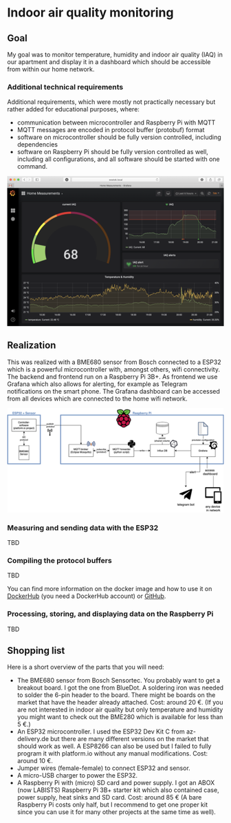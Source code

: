 # Indoor air quality monitoring

## Goal
My goal was to monitor temperature, humidity and indoor air quality (IAQ) in our apartment and display it in a dashboard which should be accessible from within our home network.

### Additional technical requirements
Additional requirements, which were mostly not practically necessary but rather added for educational purposes, where:
* communication between microcontroller and Raspberry Pi with MQTT
* MQTT messages are encoded in protocol buffer (protobuf) format
* software on microcontroller should be fully version controlled, including dependencies
* software on Raspberry Pi should be fully version controlled as well, including all configurations, and all software should be started with one command.

![screenshot of dashboard missing](./images/dashboard.png)

## Realization
This was realized with a BME680 sensor from Bosch connected to a ESP32 which is a powerful microcontroller with, amongst others, wifi connectivity. The backend and frontend run on a Raspberry Pi 3B+. As frontend we use Grafana which also allows for alerting, for example as Telegram notifications on the smart phone. The Grafana dashboard can be accessed from all devices which are connected to the home wifi network.

![image missing](./images/schematics.png "Schematics")

### Measuring and sending data with the ESP32
TBD

### Compiling the protocol buffers
TBD

You can find more information on the docker image and how to use it on [DockerHub](https://hub.docker.com/repository/docker/buschg/protobuf-compiler/general) (you need a DockerHub account) or [GitHub](https://github.com/gbusch/protobuf-compiler).

### Processing, storing, and displaying data on the Raspberry Pi
TBD



## Shopping list
Here is a short overview of the parts that you will need:
* The BME680 sensor from Bosch Sensortec. You probably want to get a breakout board. I got the one from BlueDot. A soldering iron was needed to solder the 6-pin header to the board. There might be boards on the market that have the header already attached. Cost: around 20 €. (If you are not interested in indoor air quality but only temperature and humidity you might want to check out the BME280 which is available for less than 5 €.)
* An ESP32 microcontroller. I used the ESP32 Dev Kit C from az-delivery.de but there are many different versions on the market that should work as well. A ESP8266 can also be used but I failed to fully program it with platform.io without any manual modifications. Cost: around 10 €.
* Jumper wires (female-female) to connect ESP32 and sensor.
* A micro-USB charger to power the ESP32.
* A Raspberry Pi with (micro) SD card and power supply. I got an ABOX (now LABISTS) Raspberry Pi 3B+ starter kit which also contained case, power supply, heat sinks and SD card. Cost: around 85 € (A bare Raspberry Pi costs only half, but I recommend to get one proper kit since you can use it for many other projects at the same time as well).
